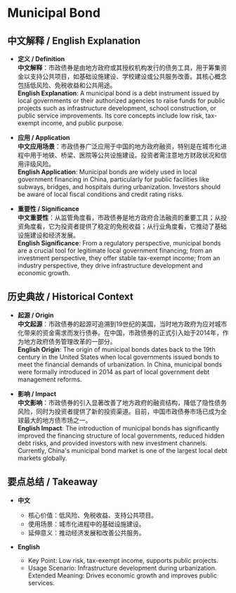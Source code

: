 # Municipal Bond

## 中文解释 / English Explanation

* **定义 / Definition**  
  **中文解释**：市政债券是由地方政府或其授权机构发行的债务工具，用于筹集资金以支持公共项目，如基础设施建设、学校建设或公共服务改善。其核心概念包括低风险、免税收益和公共用途。  
  **English Explanation**: A municipal bond is a debt instrument issued by local governments or their authorized agencies to raise funds for public projects such as infrastructure development, school construction, or public service improvements. Its core concepts include low risk, tax-exempt income, and public purpose.

* **应用 / Application**  
  **中文应用场景**：市政债券广泛应用于中国的地方政府融资，特别是在城市化进程中用于地铁、桥梁、医院等公共设施建设。投资者需注意地方财政状况和信用评级风险。  
  **English Application**: Municipal bonds are widely used in local government financing in China, particularly for public facilities like subways, bridges, and hospitals during urbanization. Investors should be aware of local fiscal conditions and credit rating risks.

* **重要性 / Significance**  
  **中文重要性**：从监管角度看，市政债券是地方政府合法融资的重要工具；从投资角度看，它为投资者提供了稳定的免税收益；从行业角度看，它推动了基础设施建设和经济发展。  
  **English Significance**: From a regulatory perspective, municipal bonds are a crucial tool for legitimate local government financing; from an investment perspective, they offer stable tax-exempt income; from an industry perspective, they drive infrastructure development and economic growth.

## 历史典故 / Historical Context

* **起源 / Origin**  
  **中文起源**：市政债券的起源可追溯到19世纪的美国，当时地方政府为应对城市化带来的资金需求而发行债券。在中国，市政债券的正式引入始于2014年，作为地方政府债务管理改革的一部分。  
  **English Origin**: The origin of municipal bonds dates back to the 19th century in the United States when local governments issued bonds to meet the financial demands of urbanization. In China, municipal bonds were formally introduced in 2014 as part of local government debt management reforms.

* **影响 / Impact**  
  **中文影响**：市政债券的引入显著改善了地方政府的融资结构，降低了隐性债务风险，同时为投资者提供了新的投资渠道。目前，中国市政债券市场已成为全球最大的地方债市场之一。  
  **English Impact**: The introduction of municipal bonds has significantly improved the financing structure of local governments, reduced hidden debt risks, and provided investors with new investment channels. Currently, China's municipal bond market is one of the largest local debt markets globally.

## 要点总结 / Takeaway

* **中文**  
  - 核心价值：低风险、免税收益、支持公共项目。
  - 使用场景：城市化进程中的基础设施建设。
  - 延伸意义：推动经济发展和改善公共服务。

* **English**  
  - Key Point: Low risk, tax-exempt income, supports public projects.
  - Usage Scenario: Infrastructure development during urbanization.
Extended Meaning: Drives economic growth and improves public services.
